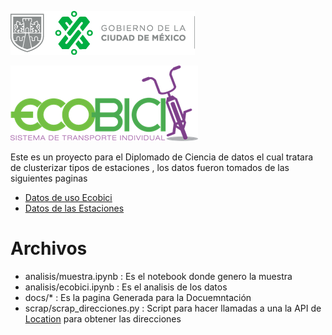 ![cdmx logo](./docs/assets/img/cdmx.png)

![ecobici logo](./docs/assets/img/ecobici-letras.png)


Este es un proyecto para el Diplomado de Ciencia de datos el cual tratara de clusterizar tipos de estaciones , los datos fueron tomados de las siguientes paginas

- [Datos de uso Ecobici](https://www.ecobici.cdmx.gob.mx/)
- [Datos de las Estaciones](https://datos.cdmx.gob.mx/explore/dataset/estaciones-de-ecobici/export/)

# Archivos

- analisis/muestra.ipynb : Es el notebook donde genero la muestra
- analisis/ecobici.ipynb : Es el analisis de los datos
- docs/* : Es la pagina Generada para la Docuemntación
- scrap/scrap_direcciones.py : Script para hacer llamadas a una la API de [Location](https://locationiq.com/) para obtener las direcciones
